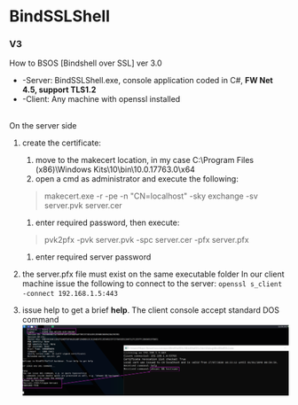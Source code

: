 # BindSSLShell
### V3

How to BSOS [Bindshell over SSL] ver 3.0

* -Server: BindSSLShell.exe, console application coded in C#, <b>FW Net 4.5, support TLS1.2</b>
* -Client: Any machine with openssl installed
<br/>
On the server side

1. create the certificate:
   1. move to the makecert location, in my case C:\Program Files (x86)\Windows Kits\10\bin\10.0.17763.0\x64
   1. open a cmd as administrator and execute the following: 
   >makecert.exe -r -pe -n "CN=localhost" -sky exchange -sv server.pvk server.cer
   1. enter required password, then execute: 
   >pvk2pfx -pvk server.pvk -spc server.cer -pfx server.pfx
   1. enter required server password

1. the server.pfx file must exist on the same executable folder	
In our client machine issue the following to connect to the server:
`openssl s_client -connect 192.168.1.5:443`

1. issue help to get a brief <b>help</b>. The client console accept standard DOS command
<br>![Screenshot](desk.png)

